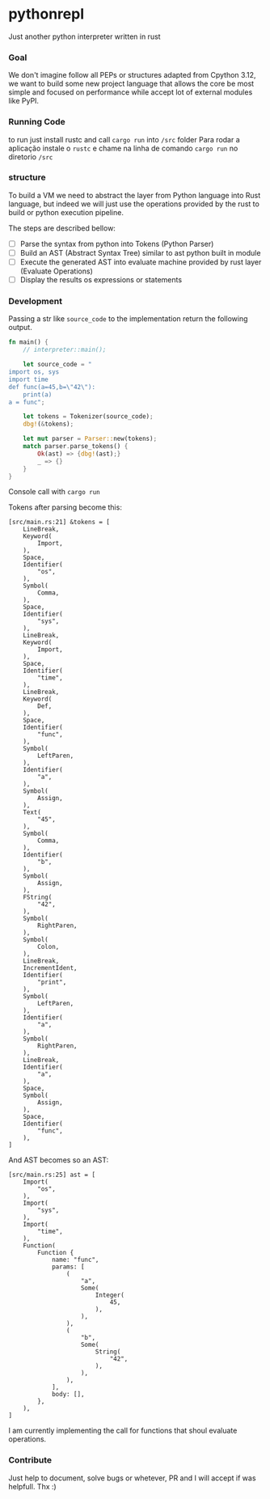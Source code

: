 # pythonrepl
Just another python interpreter written in rust

### Goal

We don't imagine follow all PEPs or structures adapted from Cpython 3.12, we want to build some new project language that allows the core be most simple and focused on performance while accept lot of external modules like PyPI.

### Running Code

to run just install rustc and call `cargo run` into `/src` folder
Para rodar a aplicação instale o `rustc` e chame na linha de comando `cargo run` no diretorio `/src`

### structure

To build a VM we need to abstract the layer from Python language into Rust language, but indeed we will just use the operations provided by the rust to build or python execution pipeline. 

The steps are described bellow:

- [ ] Parse the syntax from python into Tokens (Python Parser)
- [ ] Build an AST (Abstract Syntax Tree) similar to ast python built in module
- [ ] Execute the generated AST into evaluate machine provided by rust layer (Evaluate Operations)
- [ ] Display the results os expressions or statements

### Development

Passing a str like `source_code` to the implementation return the following output.

```rust
fn main() {
    // interpreter::main();

    let source_code = "
import os, sys
import time
def func(a=45,b=\"42\"):
    print(a)
a = func";

    let tokens = Tokenizer(source_code);
    dbg!(&tokens);

    let mut parser = Parser::new(tokens);
    match parser.parse_tokens() {
        Ok(ast) => {dbg!(ast);}
        _ => {}
    }
}
```

Console call with `cargo run`

Tokens after parsing become this:

```
[src/main.rs:21] &tokens = [
    LineBreak,
    Keyword(
        Import,
    ),
    Space,
    Identifier(
        "os",
    ),
    Symbol(
        Comma,
    ),
    Space,
    Identifier(
        "sys",
    ),
    LineBreak,
    Keyword(
        Import,
    ),
    Space,
    Identifier(
        "time",
    ),
    LineBreak,
    Keyword(
        Def,
    ),
    Space,
    Identifier(
        "func",
    ),
    Symbol(
        LeftParen,
    ),
    Identifier(
        "a",
    ),
    Symbol(
        Assign,
    ),
    Text(
        "45",
    ),
    Symbol(
        Comma,
    ),
    Identifier(
        "b",
    ),
    Symbol(
        Assign,
    ),
    FString(
        "42",
    ),
    Symbol(
        RightParen,
    ),
    Symbol(
        Colon,
    ),
    LineBreak,
    IncrementIdent,
    Identifier(
        "print",
    ),
    Symbol(
        LeftParen,
    ),
    Identifier(
        "a",
    ),
    Symbol(
        RightParen,
    ),
    LineBreak,
    Identifier(
        "a",
    ),
    Space,
    Symbol(
        Assign,
    ),
    Space,
    Identifier(
        "func",
    ),
]
```

And AST becomes so an AST:

```
[src/main.rs:25] ast = [
    Import(
        "os",
    ),
    Import(
        "sys",
    ),
    Import(
        "time",
    ),
    Function(
        Function {
            name: "func",
            params: [
                (
                    "a",
                    Some(
                        Integer(
                            45,
                        ),
                    ),
                ),
                (
                    "b",
                    Some(
                        String(
                            "42",
                        ),
                    ),
                ),
            ],
            body: [],
        },
    ),
]
```

I am currently implementing the call for functions that shoul evaluate operations.


### Contribute

Just help to document, solve bugs or whetever, PR and I will accept if was helpfull. Thx :)

